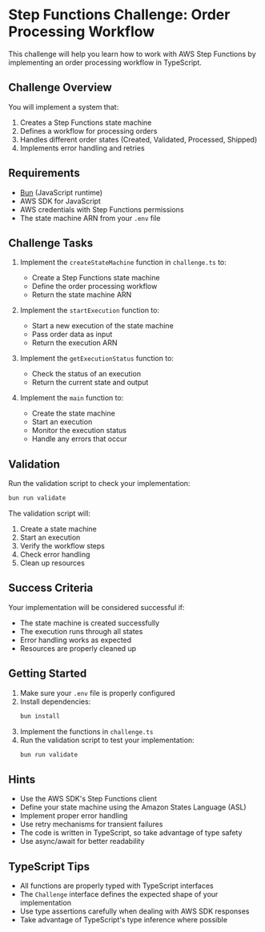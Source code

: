 # Step Functions Challenge: Order Processing Workflow

This challenge will help you learn how to work with AWS Step Functions by implementing an order processing workflow in TypeScript.

## Challenge Overview

You will implement a system that:
1. Creates a Step Functions state machine
2. Defines a workflow for processing orders
3. Handles different order states (Created, Validated, Processed, Shipped)
4. Implements error handling and retries

## Requirements

- [Bun](https://bun.sh/) (JavaScript runtime)
- AWS SDK for JavaScript
- AWS credentials with Step Functions permissions
- The state machine ARN from your `.env` file

## Challenge Tasks

1. Implement the `createStateMachine` function in `challenge.ts` to:
   - Create a Step Functions state machine
   - Define the order processing workflow
   - Return the state machine ARN

2. Implement the `startExecution` function to:
   - Start a new execution of the state machine
   - Pass order data as input
   - Return the execution ARN

3. Implement the `getExecutionStatus` function to:
   - Check the status of an execution
   - Return the current state and output

4. Implement the `main` function to:
   - Create the state machine
   - Start an execution
   - Monitor the execution status
   - Handle any errors that occur

## Validation

Run the validation script to check your implementation:
```bash
bun run validate
```

The validation script will:
1. Create a state machine
2. Start an execution
3. Verify the workflow steps
4. Check error handling
5. Clean up resources

## Success Criteria

Your implementation will be considered successful if:
- The state machine is created successfully
- The execution runs through all states
- Error handling works as expected
- Resources are properly cleaned up

## Getting Started

1. Make sure your `.env` file is properly configured
2. Install dependencies:
   ```bash
   bun install
   ```
3. Implement the functions in `challenge.ts`
4. Run the validation script to test your implementation:
   ```bash
   bun run validate
   ```

## Hints

- Use the AWS SDK's Step Functions client
- Define your state machine using the Amazon States Language (ASL)
- Implement proper error handling
- Use retry mechanisms for transient failures
- The code is written in TypeScript, so take advantage of type safety
- Use async/await for better readability

## TypeScript Tips

- All functions are properly typed with TypeScript interfaces
- The `Challenge` interface defines the expected shape of your implementation
- Use type assertions carefully when dealing with AWS SDK responses
- Take advantage of TypeScript's type inference where possible 